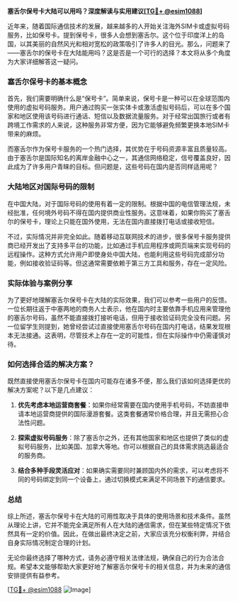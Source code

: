 **塞舌尔保号卡大陆可以用吗？深度解读与实用建议[[TG💪+ @esim1088](https://t.me/s/esim1088)]**

近年来，随着国际通信技术的发展，越来越多的人开始关注海外SIM卡或虚拟号码服务，比如保号卡。提到保号卡，很多人会想到塞舌尔。这个位于印度洋上的岛国，以其美丽的自然风光和相对宽松的政策吸引了许多人的目光。那么，问题来了——塞舌尔的保号卡在大陆能用吗？这是否是一个可行的选择？本文将从多个角度为大家详细解答这一疑问。

### 塞舌尔保号卡的基本概念

首先，我们需要明确什么是“保号卡”。简单来说，保号卡是一种可以在全球范围内使用的虚拟号码服务。用户通过购买一张实体卡或激活虚拟号码后，可以在多个国家和地区使用该号码进行通话、短信以及数据流量服务。对于经常出国旅行或者有跨境工作需求的人来说，这种服务非常方便，因为它能够避免频繁更换本地SIM卡带来的麻烦。

而塞舌尔作为保号卡服务的一个热门选择，其优势在于号码资源丰富且质量较高。由于塞舌尔是国际知名的离岸金融中心之一，其通信网络稳定，信号覆盖良好，因此成为了许多用户青睐的目标。但问题是，这些号码在国内是否同样适用呢？

### 大陆地区对国际号码的限制

在中国大陆，对于国际号码的使用有着一定的限制。根据中国的电信管理法规，未经批准，任何境外号码不得在国内提供商业性服务。这意味着，如果你购买了塞舌尔的保号卡，理论上只能在国外使用，无法在国内直接拨打电话或接收短信。

不过，实际情况并非完全如此。随着移动互联网技术的进步，很多保号卡服务提供商已经开发出了支持多平台的功能，比如通过手机应用程序或网页端来实现号码的远程操作。这种方式允许用户即使身处中国大陆，也能利用这些号码完成部分功能，例如接收验证码等。但这通常需要依赖于第三方工具和服务，存在一定风险。

### 实际体验与案例分享

为了更好地理解塞舌尔保号卡在大陆的实际效果，我们可以参考一些用户的反馈。一位长期往返于中塞两地的商务人士表示，他在国内时主要依靠手机应用来管理他的塞舌尔号码，虽然不能直接拨打接听电话，但用于接收验证码完全没有问题。另一位留学生则提到，她曾经尝试过直接使用塞舌尔号码在国内打电话，结果发现根本无法接通。这表明，尽管技术上存在一定的可能性，但在实际操作中仍需谨慎对待。

### 如何选择合适的解决方案？

既然直接使用塞舌尔保号卡在国内可能存在诸多不便，那么我们该如何选择更优的解决方案呢？以下是几点建议：

1. **优先考虑本地运营商套餐**：如果你经常需要在国内使用手机号码，不妨直接申请本地运营商提供的国际漫游套餐。这类套餐通常价格合理，并且无需担心合法性问题。
   
2. **探索虚拟号码服务**：除了塞舌尔之外，还有其他国家和地区也提供了类似的虚拟号码服务，比如美国、加拿大等地。你可以根据自己的具体需求挑选最适合的服务商。

3. **结合多种手段灵活应对**：如果确实需要同时兼顾国内外的需求，可以考虑将不同的号码绑定到同一个设备上，通过切换模式来满足不同场景下的通信要求。

### 总结

综上所述，塞舌尔保号卡在大陆的可用性取决于具体的使用场景和技术条件。虽然从理论上讲，它并不能完全满足所有人在大陆的通信需求，但在某些特定情况下依然具有一定的价值。因此，在做出最终决定之前，大家应该充分权衡利弊，并结合自身实际情况制定合理的计划。

无论你最终选择了哪种方式，请务必遵守相关法律法规，确保自己的行为合法合规。希望本文能够帮助大家更好地了解塞舌尔保号卡的相关信息，并为未来的通信安排提供有益参考。

[[TG💪+ @esim1088](https://t.me/s/esim1088) ![Image](https://i.postimg.cc/4NQfJmqS/Snipaste-2025-05-13-00-14-12.png)]